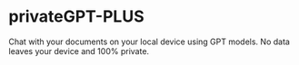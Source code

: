 # privateGPT-PLUS
Chat with your documents on your local device using GPT models. No data leaves your device and 100% private. 
